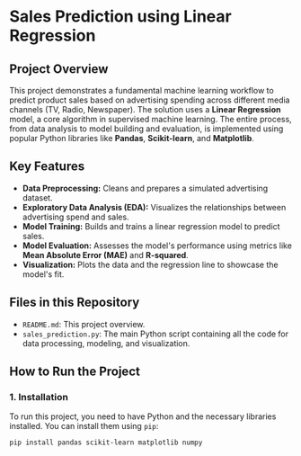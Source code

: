 # Sales Prediction using Linear Regression

## Project Overview
This project demonstrates a fundamental machine learning workflow to predict product sales based on advertising spending across different media channels (TV, Radio, Newspaper). The solution uses a **Linear Regression** model, a core algorithm in supervised machine learning. The entire process, from data analysis to model building and evaluation, is implemented using popular Python libraries like **Pandas**, **Scikit-learn**, and **Matplotlib**.

## Key Features
- **Data Preprocessing:** Cleans and prepares a simulated advertising dataset.
- **Exploratory Data Analysis (EDA):** Visualizes the relationships between advertising spend and sales.
- **Model Training:** Builds and trains a linear regression model to predict sales.
- **Model Evaluation:** Assesses the model's performance using metrics like **Mean Absolute Error (MAE)** and **R-squared**.
- **Visualization:** Plots the data and the regression line to showcase the model's fit.

## Files in this Repository
- `README.md`: This project overview.
- `sales_prediction.py`: The main Python script containing all the code for data processing, modeling, and visualization.

## How to Run the Project
### 1. Installation
To run this project, you need to have Python and the necessary libraries installed. You can install them using `pip`:
```bash
pip install pandas scikit-learn matplotlib numpy
